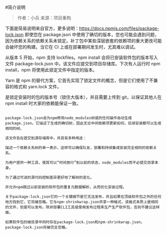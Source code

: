 #简介说明

> 作者：小兵
> 来源：项目重构

下面是简易说明来自官方，更多说明：https://docs.npmjs.com/files/package-lock.json
即使您在 package.json 中使用了确切的版本，您也可能会遇到问题，因为依赖关系的依赖关系未锁定。补丁包中某些深层嵌套的依赖项的重大更改可能会破坏您的构建。当它在 CI 上或在部署期间发生时，尤其难以调试。

从版本 5 开始，npm 支持 lockfiles。npm install 会将已安装软件包的版本写入文件 package-lock.json 中。该文件应提交到项目存储库。下次有人运行时 npm install，npm 将使用此锁定文件中指定的版本。

Yarn 是 npm 的替代方案，它首先实现了锁定文件的概念，但是它们使用了不兼容的格式和 yarn.lock 文件。

是锁定安装时的包的版本号（锁住大版本），并且需要上传到 git，以保证其他人在 npm install 时大家的依赖能保证一致。

```

package-lock.json会为npm修改node_modules树或的任何操作自动生成package.json。它描述了生成的确切树，因此无论中间依赖项更新如何，后续安装都可以生成相同的树。

该文件旨在提交到源存储库中，并具有多种用途：

描述一个依赖关系树的单一表示，这样可以确保队友，部署和持续集成安装完全相同的依赖关系。

为用户提供一种工具，使其可以“时间旅行”到以前的状态，node_modules而不必提交目录本身。

为了通过可读的源代码控制差异更好地了解树的变化。

并允许npm跳过以前安装的软件包的重复元数据解析，从而优化安装过程。

关于package-lock.json它的一个关键细节是它无法发布，并且如果在顶级软件包之外的任何地方找到它，它将被忽略。它与npm-shrinkwrap.json共享一种格式，该格式本质上是相同的文件，但是可以发布。除非部署CLI工具或使用发布过程来生产生产软件包，否则不建议这样做。

如果软件包的根目录中同时存在package-lock.json和npm-shrinkwrap.json，package-lock.json将被完全忽略。

```

